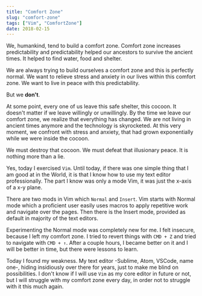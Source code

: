 ```yaml
---
title: "Comfort Zone"
slug: "comfort-zone"
tags: ["Vim", "ComfortZone"]
date: 2018-02-15
---
```


We, humankind, tend to build a comfort zone. Comfort zone increases predictability and predictability helped our ancestors to survive the ancient times. It helped to find water, food and shelter.

We are always trying to build ourselves a comfort zone and this is perfectly normal. We want to relieve stress and anxiety in our lives within this comfort zone. We want to live in peace with this predictability.

But we **don't**.

At some point, every one of us leave this safe shelter, this cocoon. It doesn't matter if we leave willingly or unwillingly. By the time we leave our comfort zone, we realize that everything has changed. We are not living in ancient times anymore and the technology is skyrocketed. At this very moment, we confront with stress and anxiety, that had grown exponentially while we were inside the cocoon.

We must destroy that cocoon. We must defeat that illusionary peace. It is nothing more than a lie.

Yes, today I exercised `Vim`. Until today, if there was one simple thing that I am good at in the World, it is that I know how to use my text editor professionally. The part I know was only a mode Vim, it was just the x-axis of a x-y plane.

There are two mods in Vim which `Normal` and `Insert`. Vim starts with Normal mode which a proficient user easily uses macros to apply repetitive work and navigate over the pages. Then there is the Insert mode, provided as default in majority of the text editors.

Experimenting the Normal mode was completely new for me. I felt insecure, because I left my comfort zone. I tried to revert things with `CMD + Z` and tried to navigate with `CMD + ↑`. After a couple hours, I became better on it and I will be better in time, but there were lessons to learn.

Today I found my weakness. My text editor -Sublime, Atom, VSCode, name one-, hiding insidiously over there for years, just to make me blind on possibilities. I don't know if I will use `Vim` as my core editor in future or not, but I will struggle with my comfort zone every day, in order not to struggle with it this much again.